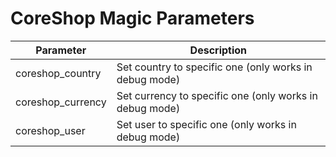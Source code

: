 # CoreShop Magic Parameters

| Parameter  | Description |
| ------------- | ------------- |
| coreshop_country  | Set country to specific one (only works in debug mode)   |
| coreshop_currency  | Set currency to specific one (only works in debug mode)  |
| coreshop_user  | Set user to specific one (only works in debug mode)  |